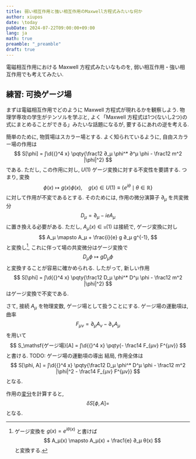 ```yaml
---
title: 弱い相互作用と強い相互作用のMaxwell方程式みたいな何か
author: xiupos
date: \today
pubDate: 2024-07-22T09:00:00+09:00
lang: ja
math: true
preamble: "_preamble"
draft: true
---
```


電磁相互作用における Maxwell 方程式みたいなものを, 弱い相互作用・強い相互作用でも考えてみたい.

## 練習: 可換ゲージ場

まずは電磁相互作用でどのように Maxwell 方程式が現れるかを観察しよう. 物理学専攻の学生がテンソルを学ぶと, よく「Maxwell 方程式は1つ(ないし2つ)の式にまとめることができる」みたいな話題になるが, 要するにあれの逆を考える.

簡単のために, 物質場はスカラー場とする. よく知られているように, 自由スカラー場の作用は 
$$
S[\phi] = ∫\d{{}^4 x} \pqty{\frac12 ∂_μ \phi^* ∂^μ \phi - \frac12 m^2 |\phi|^2}
$$
である. ただし, この作用に対し, $U(1)$ ゲージ変換に対する不変性を要請する. つまり, 変換
$$
\phi(x) \mapsto g(x) \phi(x), \quad g(x) \in U(1) ≡ \{e^{iθ} \mid θ \in \mathbb{R}\}
$$
に対して作用が不変であるとする. そのためには, 作用の微分演算子 $∂_μ$ を共変微分
$$
D_μ = ∂_μ - ieA_μ
$$
に置き換える必要がある. ただし, $A_μ(x) \in \mathfrak{u}(1)$ は接続で, ゲージ変換に対し
$$
A_μ \mapsto A_μ + \frac{i}{e} g ∂_μ g^{-1},
$$
と変換し[^connection], これに伴って場の共変微分はゲージ変換で
$$
D_μ \phi \mapsto g D_μ \phi
$$
と変換することが容易に確かめられる. したがって, 新しい作用
$$
S[\phi] = ∫\d{{}^4 x} \pqty{\frac12 D_μ \phi^* D^μ \phi - \frac12 m^2 |\phi|^2}
$$
はゲージ変換で不変である.

さて, 接続 $A_μ$ を物理変数, ゲージ場として扱うことにする. ゲージ場の運動項は, 曲率
$$
F_{μν} = ∂_μ A_ν - ∂_ν A_μ
$$
を用いて
$$
S_\mathsf{ゲージ場}[A] = ∫\d{{}^4 x} \pqty{- \frac14 F_{μν} F^{μν}}
$$
と書ける. TODO: ゲージ場の運動項の導出
結局, 作用全体は
$$
S[\phi, A] = ∫\d{{}^4 x} \pqty{\frac12 D_μ \phi^* D^μ \phi - \frac12 m^2 |\phi|^2 - \frac14 F_{μν} F^{μν}}
$$
となる.

作用の[変分](./functional#汎関数冪級数)を計算すると,
$$
δS[\phi, A] = 
$$
となる.

[^connection]: ゲージ変換を $g(x) = e^{iθ(x)}$ と書けば
	$$
	A_μ(x) \mapsto A_μ(x) + \frac1{e} ∂_μ θ(x)
	$$
	と変換する.
